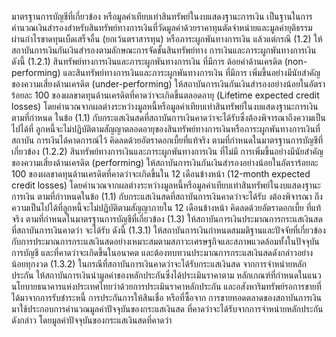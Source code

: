 มาตรฐานการบัญชีที่เกี่ยวข้อง หรือมูลค่าเทียบเท่าสินทรัพย์ในงบแสดงฐานะการเงิน เป็นฐานในการ
คำนวณเงินสำรองสำหรับสินทรัพย์ทางการเงินที่วัดมูลค่าด้วยราคาทุนตัดจำหน่ายและมูลค่ายุติธรรม
ผ่านกำไรขาดทุนเบ็ดเสร็จอื่น (ยกเว้นตราสารทุน) หรือภาระผูกพันทางการเงิน แล้วแต่กรณี
(1.2) ให้สถาบันการเงินกันเงินสํารองตามลักษณะการจัดชั้นสินทรัพย์ทาง
การเงินและภาระผูกพันทางการเงิน ดังนี้
(1.2.1) สินทรัพย์ทางการเงินและภาระผูกพันทางการเงิน ที่มีการ
ด้อยค่าด้านเครดิต (non-performing) และสินทรัพย์ทางการเงินและภาระผูกพันทางการเงิน ที่มีการ
เพิ่มขึ้นอย่างมีนัยสําคัญของความเสี่ยงด้านเครดิต (under-performing)
ให้สถาบันการเงินกันเงินสํารองอย่างน้อยในอัตราร้อยละ
100 ของผลขาดทุนด้านเครดิตที่คาดว่าจะเกิดขึ้นตลอดอายุ (Lifetime expected credit losses)
โดยคำนวณจากผลต่างระหว่างมูลหนี้หรือมูลค่าเทียบเท่าสินทรัพย์ในงบแสดงฐานะการเงิน ตามที่กำหนด
ในข้อ (1.1) กับกระแสเงินสดที่สถาบันการเงินคาดว่าจะได้รับซึ่งต้องพิจารณาถึงความเป็นไปได้ที่
ลูกหนี้จะไม่ปฏิบัติตามสัญญาตลอดอายุของสินทรัพย์ทางการเงินหรือภาระผูกพันทางการเงินที่สถาบัน
การเงินได้คาดการณ์ไว้ คิดลดด้วยอัตราดอกเบี้ยที่แท้จริง ตามที่กำหนดในมาตรฐานการบัญชีที่เกี่ยวข้อง
(1.2.2) สินทรัพย์ทางการเงินและภาระผูกพันทางการเงิน ที่ไม่มี
การเพิ่มขึ้นอย่างมีนัยสำคัญของความเสี่ยงด้านเครดิต (performing)
ให้สถาบันการเงินกันเงินสํารองอย่างน้อยในอัตราร้อยละ
100 ของผลขาดทุนด้านเครดิตที่คาดว่าจะเกิดขึ้นใน 12 เดือนข้างหน้า (12-month expected
credit losses) โดยคำนวณจากผลต่างระหว่างมูลหนี้หรือมูลค่าเทียบเท่าสินทรัพย์ในงบแสดงฐานะ
การเงิน ตามที่กำาหนดในข้อ (1.1) กับกระแสเงินสดที่สถาบันการเงินคาดว่าจะได้รับ งต้องพิจารณา
ถึงความเป็นไปได้ที่ลูกหนี้จะไม่ปฏิบัติตามสัญญาภายใน 12 เดือนข้างหน้า คิดลดด้วยอัตราดอกเบี้ย
ที่แท้จริง ตามที่กำหนดในมาตรฐานการบัญชีที่เกี่ยวข้อง
(1.3) ให้สถาบันการเงินประมาณการกระแสเงินสดที่สถาบันการเงินคาดว่า
จะได้รับ ดังนี้
(1.3.1) ให้สถาบันการเงินกำหนดสมมติฐานและปัจจัยที่เกี่ยวข้อง
กับการประมาณการกระแสเงินสดอย่างเหมาะสมตามสภาวะเศรษฐกิจและสภาพแวดล้อมทั้งในปัจจุบัน
การบัญชี
และที่คาดว่าจะเกิดขึ้นในอนาคต และต้องทบทวนประมาณการกระแสเงินสดดังกล่าวอย่างน้อยทุกงวด
(1.3.2) ในกรณีที่สถาบันการเงินคาดว่าจะได้รับกระแสเงินสด
จากการจําหน่ายหลักประกัน ให้สถาบันการเงินนำมูลค่าของหลักประกันซึ่งได้ประเมินราคาตาม
หลักเกณฑ์ที่กําหนดในแนวนโยบายธนาคารแห่งประเทศไทยว่าด้วยการประเมินราคาหลักประกัน
และอสังหาริมทรัพย์รอการขายที่ได้มาจากการรับชำระหนี้ การประกันการให้สินเชื่อ หรือที่ซื้อจาก
การขายทอดตลาดของสถาบันการเงิน มาใช้ประกอบการคำนวณมูลค่าปัจจุบันของกระแสเงินสด
ที่คาดว่าจะได้รับจากการจำหน่ายหลักประกันดังกล่าว โดยมูลค่าปัจจุบันของกระแสเงินสดที่คาดว่า

